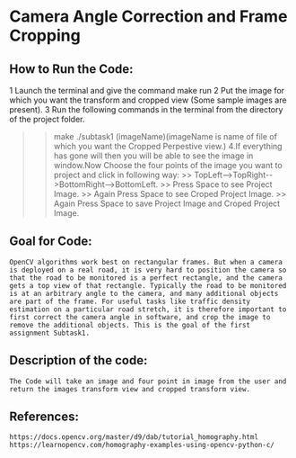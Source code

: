 # Camera Angle Correction and Frame Cropping
## How to Run the Code:
1 Launch the terminal and give the command make run
2 Put the image for which you want the transform and cropped view (Some sample images are present).
3 Run the following commands in the terminal from the directory of the project folder.
>> make
>> ./subtask1 (imageName)(imageName is name of file of which you want the Cropped Perpestive view.)
4.If everything has gone will then you will be able to see the image in window.Now Choose the four points of the image you want to project and click in following way:
      >> TopLeft-->TopRight-->BottomRight-->BottomLeft.
      >> Press Space to see Project Image.
      >> Again Press Space to see Croped Project Image.
      >> Again Press Space to save Project Image and Croped Project Image.
## Goal for Code:
	OpenCV algorithms work best on rectangular frames. But when a camera is deployed on a real road, it is very hard to position the camera so that the road to be monitored is a perfect rectangle, and the camera gets a top view of that rectangle. Typically the road to be monitored is at an arbitrary angle to the camera, and many additional objects are part of the frame. For useful tasks like traffic density estimation on a particular road stretch, it is therefore important to first correct the camera angle in software, and crop the image to remove the additional objects. This is the goal of the first assignment Subtask1.
## Description of the code:
	The Code will take an image and four point in image from the user and return the images transform view and cropped transform view.
## References:
	https://docs.opencv.org/master/d9/dab/tutorial_homography.html
	https://learnopencv.com/homography-examples-using-opencv-python-c/